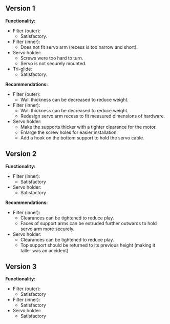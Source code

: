 ## Version 1

**Functionality:**
- Filter (outer):
    - Satisfactory.
- Filter (inner):
    - Does not fit servo arm (recess is too narrow and short).
- Servo holder:
    - Screws were too hard to turn.
    - Servo is not securely mounted.
- Tri-glide:
    - Satisfactory.

**Recommendations:**
- Filter (outer):
    - Wall thickness can be decreased to reduce weight.
- Filter (inner):
    - Wall thickness can be decreased to reduce weight. 
    - Redesign servo arm recess to fit measured dimensions of hardware.
- Servo holder:
    - Make the supports thicker with a tighter clearance for the motor.
    - Enlarge the screw holes for easier installation.
    - Add a hook on the bottom support to hold the servo cable.

## Version 2

**Functionality:**
- Filter (inner):
    - Satisfactory
- Servo holder:
    - Satisfactory

**Recommendations:**
- Filter (inner):
    - Clearances can be tightened to reduce play.
    - Faces of support arms can be extruded further outwards to hold servo arm more securely.
- Servo holder:
    - Clearances can be tightened to reduce play.
    - Top support should be returned to its previous height (making it taller was an accident)

## Version 3

**Functionality:**
- Filter (outer):
    - Satisfactory
- Filter (inner):
    - Satisfactory
- Servo holder:
    - Satisfactory